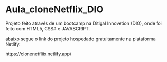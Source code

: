# Aula_cloneNetflix_DIO

<p>Projeto feito através de um bootcamp na Ditigal Innovetion (DIO), onde foi feito com HTML5, CSS# e JAVASCRIPT.</p>
abaixo segue o link do projeto hospedado gratuitamente na plataforma Netlify.
<p>https://clonenetfliix.netlify.app/</p>
